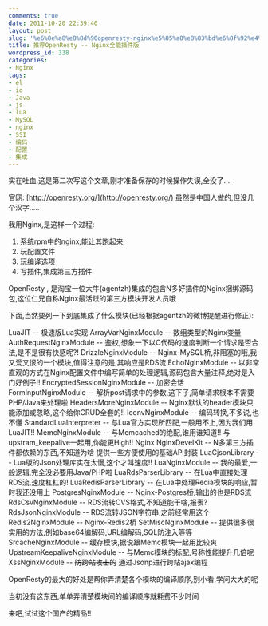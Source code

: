 ```yaml
---
comments: true
date: 2011-10-20 22:39:40
layout: post
slug: '%e6%8e%a8%e8%8d%90openresty-nginx%e5%85%a8%e8%83%bd%e6%8f%92%e4%bb%b6%e7%89%88'
title: 推荐OpenResty -- Nginx全能插件版
wordpress_id: 338
categories:
- Nginx
tags:
- el
- io
- Java
- js
- lua
- MySQL
- nginx
- SSI
- 编码
- 配置
- 集成
---
```


实在吐血,这是第二次写这个文章,刚才准备保存的时候操作失误,全没了....

官网: [http://openresty.org/](http://openresty.org/)
虽然是中国人做的,但没几个汉字.....

我用Nginx,是这样一个过程:
1. 系统rpm中的nginx,能让其跑起来
2. 玩配置文件
3. 玩编译选项
4. 写插件,集成第三方插件

OpenResty , 是淘宝一位大牛(agentzh)集成的包含N多好插件的Nginx捆绑源码包,这位仁兄自称Nginx最活跃的第三方模块开发人员哦

下面,当然要列一下到底集成了什么模块(已经根据agentzh的微博提醒进行修正):

LuaJIT -- 极速版Lua实现
ArrayVarNginxModule -- 数组类型的Nginx变量
AuthRequestNginxModule -- 鉴权,想象一下以C代码的速度判断一个请求是否合法,是不是很有快感呢?!
DrizzleNginxModule -- Nginx-MySQL桥,非阻塞的哦,我又爱又恨的一个模块,值得注意的是,其响应是RDS流
EchoNginxModule -- 以非常直观的方式在Nginx配置文件中编写简单的处理逻辑,源码包含大量注释,绝对是入门好例子!!
EncryptedSessionNginxModule -- 加密会话
FormInputNginxModule -- 解析post请求中的参数,这下子,简单请求根本不需要PHP/Java来处理啦
HeadersMoreNginxModule -- Nginx默认的header模块只能添加或忽略,这个给你CRUD全套的!!
IconvNginxModule -- 编码转换,不多说,也不懂
StandardLuaInterpreter -- 与Lua官方实现所匹配,一般用不上,因为我们用LuaJIT!!
MemcNginxModule -- 与Memcached的绝配,谁用谁知道!! 与upstram_keepalive一起用,你能更High!!
Nginx
NginxDevelKit -- N多第三方插件都依赖的东西,<del>不知道为啥</del> 提供一些方便使用的基础API封装
LuaCjsonLibrary -- Lua版的Json处理库实在太慢,这个才叫速度!!
LuaNginxModule -- 我的最爱,一般逻辑,完全没必要用Java/PHP啦
LuaRdsParserLibrary -- 在Lua中直接处理RDS流,速度杠杠的!
LuaRedisParserLibrary -- 在Lua中处理Redia模块的响应,暂时我还没用上
PostgresNginxModule -- Nginx-Postgres桥,输出的也是RDS流
RdsCsvNginxModule -- RDS流转CVS格式,不知道能干啥,报表?
RdsJsonNginxModule -- RDS流转JSON字符串,之前经常用这个
Redis2NginxModule -- Nginx-Redis2桥
SetMiscNginxModule -- 提供很多很实用的方法,例如base64编解码,URL编解码,SQL防注入等等
SrcacheNginxModule -- 缓存模块,据说跟Memc模块一起用比较爽
UpstreamKeepaliveNginxModule -- 与Memc模块的标配,号称性能提升几倍呢
XssNginxModule -- <del>防跨站攻击的</del> 通过Jsonp进行跨站ajax编程

OpenResty的最大的好处是帮你弄清楚各个模块的编译顺序,别小看,学问大大的呢

当初没有这东西,单单弄清楚模块间的编译顺序就耗费不少时间


来吧,试试这个国产的精品!!
